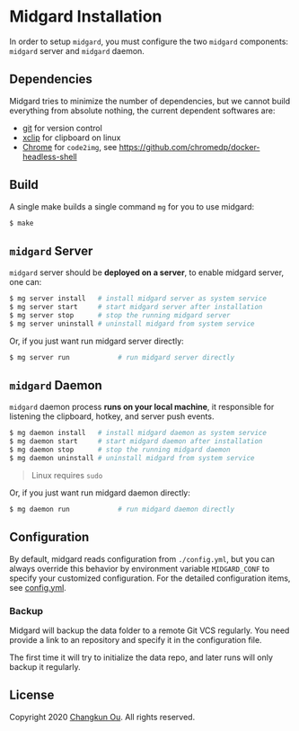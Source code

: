 # Midgard Installation

In order to setup `midgard`, you must configure the two `midgard` components:
`midgard` server and `midgard` daemon.

## Dependencies

Midgard tries to minimize the number of dependencies, but we cannot build
everything from absolute nothing, the current dependent softwares are:

- [git]() for version control
- [xclip]() for clipboard on linux
- [Chrome]() for `code2img`, see https://github.com/chromedp/docker-headless-shell

## Build

A single make builds a single command `mg` for you to use midgard:

```sh
$ make
```

## `midgard` Server

`midgard` server should be **deployed on a server**, to enable midgard
server, one can:

```sh
$ mg server install   # install midgard server as system service
$ mg server start     # start midgard server after installation
$ mg server stop      # stop the running midgard server
$ mg server uninstall # uninstall midgard from system service
```

Or, if you just want run midgard server directly:

```sh
$ mg server run            # run midgard server directly
```

## `midgard` Daemon

`midgard` daemon process **runs on your local machine**, it responsible for
listening the clipboard, hotkey, and server push events.

```sh
$ mg daemon install   # install midgard daemon as system service
$ mg daemon start     # start midgard daemon after installation
$ mg daemon stop      # stop the running midgard daemon
$ mg daemon uninstall # uninstall midgard from system service
```

> Linux requires `sudo`

Or, if you just want run midgard daemon directly:

```sh
$ mg daemon run            # run midgard daemon directly
```

## Configuration

By default, midgard reads configuration from `./config.yml`, but
you can always override this behavior by environment variable `MIDGARD_CONF`
to specify your customized configuration. For the detailed configuration
items, see [config.yml](./config.yml).


### Backup

Midgard will backup the data folder to a remote Git VCS regularly.
You need provide a link to an repository and specify it in the configuration file.

The first time it will try to initialize the data repo, and later runs will only backup it regularly.

## License

Copyright 2020 [Changkun Ou](https://changkun.de). All rights reserved.